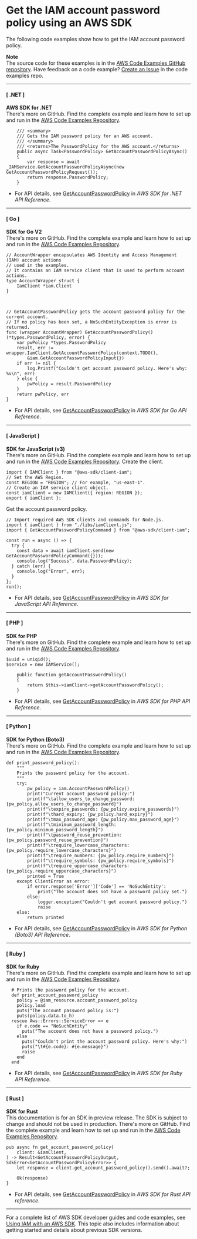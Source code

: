 # Get the IAM account password policy using an AWS SDK<a name="example_iam_GetAccountPasswordPolicy_section"></a>

The following code examples show how to get the IAM account password policy\.

**Note**  
The source code for these examples is in the [AWS Code Examples GitHub repository](https://github.com/awsdocs/aws-doc-sdk-examples)\. Have feedback on a code example? [Create an Issue](https://github.com/awsdocs/aws-doc-sdk-examples/issues/new/choose) in the code examples repo\. 

------
#### [ \.NET ]

**AWS SDK for \.NET**  
 There's more on GitHub\. Find the complete example and learn how to set up and run in the [AWS Code Examples Repository](https://github.com/awsdocs/aws-doc-sdk-examples/tree/main/dotnetv3/IAM#code-examples)\. 
  

```
    /// <summary>
    /// Gets the IAM password policy for an AWS account.
    /// </summary>
    /// <returns>The PasswordPolicy for the AWS account.</returns>
    public async Task<PasswordPolicy> GetAccountPasswordPolicyAsync()
    {
        var response = await _IAMService.GetAccountPasswordPolicyAsync(new GetAccountPasswordPolicyRequest());
        return response.PasswordPolicy;
    }
```
+  For API details, see [GetAccountPasswordPolicy](https://docs.aws.amazon.com/goto/DotNetSDKV3/iam-2010-05-08/GetAccountPasswordPolicy) in *AWS SDK for \.NET API Reference*\. 

------
#### [ Go ]

**SDK for Go V2**  
 There's more on GitHub\. Find the complete example and learn how to set up and run in the [AWS Code Examples Repository](https://github.com/awsdocs/aws-doc-sdk-examples/tree/main/gov2/iam#code-examples)\. 
  

```
// AccountWrapper encapsulates AWS Identity and Access Management (IAM) account actions
// used in the examples.
// It contains an IAM service client that is used to perform account actions.
type AccountWrapper struct {
	IamClient *iam.Client
}



// GetAccountPasswordPolicy gets the account password policy for the current account.
// If no policy has been set, a NoSuchEntityException is error is returned.
func (wrapper AccountWrapper) GetAccountPasswordPolicy() (*types.PasswordPolicy, error) {
	var pwPolicy *types.PasswordPolicy
	result, err := wrapper.IamClient.GetAccountPasswordPolicy(context.TODO(),
		&iam.GetAccountPasswordPolicyInput{})
	if err != nil {
		log.Printf("Couldn't get account password policy. Here's why: %v\n", err)
	} else {
		pwPolicy = result.PasswordPolicy
	}
	return pwPolicy, err
}
```
+  For API details, see [GetAccountPasswordPolicy](https://pkg.go.dev/github.com/aws/aws-sdk-go-v2/service/iam#Client.GetAccountPasswordPolicy) in *AWS SDK for Go API Reference*\. 

------
#### [ JavaScript ]

**SDK for JavaScript \(v3\)**  
 There's more on GitHub\. Find the complete example and learn how to set up and run in the [AWS Code Examples Repository](https://github.com/awsdocs/aws-doc-sdk-examples/tree/main/javascriptv3/example_code/iam#code-examples)\. 
Create the client\.  

```
import { IAMClient } from "@aws-sdk/client-iam";
// Set the AWS Region.
const REGION = "REGION"; // For example, "us-east-1".
// Create an IAM service client object.
const iamClient = new IAMClient({ region: REGION });
export { iamClient };
```
Get the account password policy\.  

```
// Import required AWS SDK clients and commands for Node.js.
import { iamClient } from "./libs/iamClient.js";
import { GetAccountPasswordPolicyCommand } from "@aws-sdk/client-iam";

const run = async () => {
  try {
    const data = await iamClient.send(new GetAccountPasswordPolicyCommand({}));
    console.log("Success", data.PasswordPolicy);
  } catch (err) {
    console.log("Error", err);
  }
};
run();
```
+  For API details, see [GetAccountPasswordPolicy](https://docs.aws.amazon.com/AWSJavaScriptSDK/v3/latest/clients/client-iam/classes/getaccountpasswordpolicycommand.html) in *AWS SDK for JavaScript API Reference*\. 

------
#### [ PHP ]

**SDK for PHP**  
 There's more on GitHub\. Find the complete example and learn how to set up and run in the [AWS Code Examples Repository](https://github.com/awsdocs/aws-doc-sdk-examples/tree/main/php/example_code/iam/iam_basics#code-examples)\. 
  

```
$uuid = uniqid();
$service = new IAMService();

    public function getAccountPasswordPolicy()
    {
        return $this->iamClient->getAccountPasswordPolicy();
    }
```
+  For API details, see [GetAccountPasswordPolicy](https://docs.aws.amazon.com/goto/SdkForPHPV3/iam-2010-05-08/GetAccountPasswordPolicy) in *AWS SDK for PHP API Reference*\. 

------
#### [ Python ]

**SDK for Python \(Boto3\)**  
 There's more on GitHub\. Find the complete example and learn how to set up and run in the [AWS Code Examples Repository](https://github.com/awsdocs/aws-doc-sdk-examples/tree/main/python/example_code/iam/iam_basics#code-examples)\. 
  

```
def print_password_policy():
    """
    Prints the password policy for the account.
    """
    try:
        pw_policy = iam.AccountPasswordPolicy()
        print("Current account password policy:")
        print(f"\tallow_users_to_change_password: {pw_policy.allow_users_to_change_password}")
        print(f"\texpire_passwords: {pw_policy.expire_passwords}")
        print(f"\thard_expiry: {pw_policy.hard_expiry}")
        print(f"\tmax_password_age: {pw_policy.max_password_age}")
        print(f"\tminimum_password_length: {pw_policy.minimum_password_length}")
        print(f"\tpassword_reuse_prevention: {pw_policy.password_reuse_prevention}")
        print(f"\trequire_lowercase_characters: {pw_policy.require_lowercase_characters}")
        print(f"\trequire_numbers: {pw_policy.require_numbers}")
        print(f"\trequire_symbols: {pw_policy.require_symbols}")
        print(f"\trequire_uppercase_characters: {pw_policy.require_uppercase_characters}")
        printed = True
    except ClientError as error:
        if error.response['Error']['Code'] == 'NoSuchEntity':
            print("The account does not have a password policy set.")
        else:
            logger.exception("Couldn't get account password policy.")
            raise
    else:
        return printed
```
+  For API details, see [GetAccountPasswordPolicy](https://docs.aws.amazon.com/goto/boto3/iam-2010-05-08/GetAccountPasswordPolicy) in *AWS SDK for Python \(Boto3\) API Reference*\. 

------
#### [ Ruby ]

**SDK for Ruby**  
 There's more on GitHub\. Find the complete example and learn how to set up and run in the [AWS Code Examples Repository](https://github.com/awsdocs/aws-doc-sdk-examples/tree/main/ruby/example_code/iam#code-examples)\. 
  

```
  # Prints the password policy for the account.
  def print_account_password_policy
    policy = @iam_resource.account_password_policy
    policy.load
    puts("The account password policy is:")
    puts(policy.data.to_h)
  rescue Aws::Errors::ServiceError => e
    if e.code == "NoSuchEntity"
      puts("The account does not have a password policy.")
    else
      puts("Couldn't print the account password policy. Here's why:")
      puts("\t#{e.code}: #{e.message}")
      raise
    end
  end
```
+  For API details, see [GetAccountPasswordPolicy](https://docs.aws.amazon.com/goto/SdkForRubyV3/iam-2010-05-08/GetAccountPasswordPolicy) in *AWS SDK for Ruby API Reference*\. 

------
#### [ Rust ]

**SDK for Rust**  
This documentation is for an SDK in preview release\. The SDK is subject to change and should not be used in production\.
 There's more on GitHub\. Find the complete example and learn how to set up and run in the [AWS Code Examples Repository](https://github.com/awsdocs/aws-doc-sdk-examples/tree/main/rust_dev_preview/iam#code-examples)\. 
  

```
pub async fn get_account_password_policy(
    client: &iamClient,
) -> Result<GetAccountPasswordPolicyOutput, SdkError<GetAccountPasswordPolicyError>> {
    let response = client.get_account_password_policy().send().await?;

    Ok(response)
}
```
+  For API details, see [GetAccountPasswordPolicy](https://docs.rs/releases/search?query=aws-sdk) in *AWS SDK for Rust API reference*\. 

------

For a complete list of AWS SDK developer guides and code examples, see [Using IAM with an AWS SDK](sdk-general-information-section.md)\. This topic also includes information about getting started and details about previous SDK versions\.